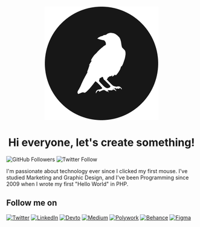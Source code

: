 <p align="center" width="300">
  <a align="center" href="https://kembec.com" target="_blank">
    <picture>
      <source media="(prefers-color-scheme: dark)" srcset="/src/avatar_light.png">
      <img alt="Kembec.com" src="/src/avatar_dark.png">
    </picture>
  </a>
  
   <h1 align="center">Hi everyone, let's create something!</h1>
</p>

![GitHub Followers](https://img.shields.io/github/followers/KembecDev?style=social)
![Twitter Follow](https://img.shields.io/twitter/follow/kembec?style=social)

I'm passionate about technology ever since I clicked my first mouse. I've studied Marketing and Graphic Design, and I've been Programming since 2009 when I wrote my first "Hello World" in PHP.

## Follow me on

[![Twitter](https://img.shields.io/badge/Twitter-@Kembec-FFF?style=for-the-badge&logo=twitter&logoColor=white&labelColor=1DA1F2)](https://twitter.com/kembec)
[![LinkedIn](https://img.shields.io/badge/LinkedIn-Manuel_Benancio-FFF?style=for-the-badge&logo=LinkedIn&logoColor=white&labelColor=0A66C2)](https://www.linkedin.com/in/kembec/)
[![Devto](https://img.shields.io/badge/Dev.to-Kembec-FFF?style=for-the-badge&logo=Dev.to&logoColor=white&labelColor=0A0A0A)](https://dev.to/kembec)
[![Medium](https://img.shields.io/badge/Medium-Kembec-FFF?style=for-the-badge&logo=Medium&logoColor=white&labelColor=121212)](https://kembec.medium.com/)
[![Polywork](https://img.shields.io/badge/Polywork-Kembec-FFF?style=for-the-badge&logo=Polywork&logoColor=white&labelColor=543DE9)](https://updates.kembec.com/)
[![Behance](https://img.shields.io/badge/Behance-Kembec-FFF?style=for-the-badge&logo=Behance&logoColor=white&labelColor=1769FF)](https://www.behance.net/Kembec/)
[![Figma](https://img.shields.io/badge/Figma-Kembec-FFF?style=for-the-badge&logo=Figma&logoColor=white&labelColor=F24E1E)](https://www.figma.com/@Kembec/)

